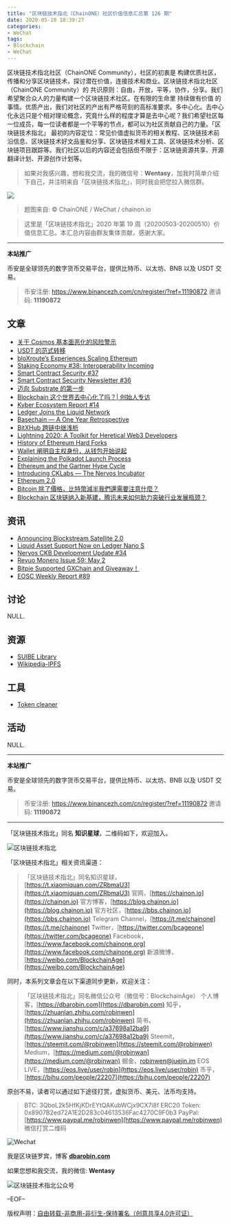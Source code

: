 ```yaml
---
title: "区块链技术指北（ChainONE）社区价值信息汇总第 126 期"
date: 2020-05-10 18:39:27
categories:
- WeChat
tags:
- Blockchain
- WeChat
---
```

区块链技术指北社区（ChainONE Community），社区的初衷是 构建优质社区，传播和分享区块链技术，探讨潜在价值，连接技术和商业。区块链技术指北社区（ChainONE Community）的 共识原则：自由，开放，平等，协作，分享。我们希望聚合众人的力量构建一个区块链技术社区。在有限的生命里 持续做有价值 的事情。优质产出，我们对社区的产出有严格苛刻的高标准要求。多中心化。去中心化永远只是个相对理论概念，究竟什么样的程度才算是去中心呢？我们希望社区每一位成员，每一位读者都是一个平等的节点，都可以为社区贡献自己的力量。「区块链技术指北」 最初的内容定位：常见价值虚拟货币的相关教程、区块链技术前沿信息、区块链技术好文品鉴和分享、区块链技术相关工具、区块链技术分析、区块链项目跟踪等。我们社区以后的内容还会包括但不限于：区块链资源共享、开源翻译计划、开源创作计划等。
<!-- more -->

> 如果对我感兴趣，想和我交流，我的微信号：**Wentasy**，加我时简单介绍下自己，并注明来自「区块链技术指北」，同时我会把您拉入微信群。

![](https://cdn.dbarobin.com/EFxCQjC.png)

> 题图来自: © ChainONE / WeChat / chainon.io

> 这里是「区块链技术指北」2020 年第 19 周（20200503-20200510）价值信息汇总。本汇总内容由群友集体贡献，感谢大家。

***

**本站推广**

币安是全球领先的数字货币交易平台，提供比特币、以太坊、BNB 以及 USDT 交易。

> 币安注册: https://www.binancezh.com/cn/register/?ref=11190872
> 邀请码: **11190872**

## 文章

* [关于 Cosmos 基本面恶化的风险警示](https://bbs.chainon.io/d/5654)
* [USDT 的范式转移](https://bbs.chainon.io/d/5655)
* [bloXroute’s Experiences Scaling Ethereum](https://bbs.chainon.io/d/5658)
* [Staking Economy #38: Interoperability Incoming](https://bbs.chainon.io/d/5659)
* [Smart Contract Security #37](https://bbs.chainon.io/d/5660)
* [Smart Contract Security Newsletter #36](https://bbs.chainon.io/d/5661)
* [迈向 Substrate 的第一步](https://bbs.chainon.io/d/5662)
* [Blockchain 这个世界去中心化了吗？| 创始人专访](https://bbs.chainon.io/d/5663)
* [Kyber Ecosystem Report #14](https://bbs.chainon.io/d/5664)
* [Ledger Joins the Liquid Network](https://bbs.chainon.io/d/5665)
* [Basechain — A One Year Retrospective](https://bbs.chainon.io/d/5666)
* [BitXHub 跨链中继浅析](https://bbs.chainon.io/d/5667)
* [Lightning 2020: A Toolkit for Heretical Web3 Developers](https://bbs.chainon.io/d/5668)
* [History of Ethereum Hard Forks](https://bbs.chainon.io/d/5669)
* [Wallet 阐明自主权身份，从钱包开始说起](https://bbs.chainon.io/d/5670)
* [Explaining the Polkadot Launch Process](https://bbs.chainon.io/d/5672)
* [Ethereum and the Gartner Hype Cycle](https://bbs.chainon.io/d/5674)
* [Introducing CKLabs — The Nervos Incubator](https://bbs.chainon.io/d/5677)
* [Ethereum 2.0](https://bbs.chainon.io/d/5679)
* [Bitcoin 除了價格，比特幣減半我們還需要注意什麼？](https://bbs.chainon.io/d/5678)
* [Blockchain 区块链纳入新基建，腾讯未来如何助力突破行业发展瓶颈？](https://bbs.chainon.io/d/5680)

## 资讯

* [Announcing Blockstream Satellite 2.0](https://bbs.chainon.io/d/5656)
* [Liquid Asset Support Now on Ledger Nano S](https://bbs.chainon.io/d/5657)
* [Nervos CKB Development Update #34](https://bbs.chainon.io/d/5671)
* [Revuo Monero Issue 59: May 2](https://bbs.chainon.io/d/5673)
* [Bitpie Supported GXChain and Giveaway！](https://bbs.chainon.io/d/5675)
* [EOSC Weekly Report #89](https://bbs.chainon.io/d/5676)

## 讨论

NULL.

## 资源

* [SUIBE Library](https://bbs.chainon.io/d/5681)
* [Wikipedia-IPFS](https://bbs.chainon.io/d/5683)

## 工具

* [Token cleaner](https://bbs.chainon.io/d/5682)

## 活动

NULL.

***

**本站推广**

币安是全球领先的数字货币交易平台，提供比特币、以太坊、BNB 以及 USDT 交易。

> 币安注册: https://www.binancezh.com/cn/register/?ref=11190872
> 邀请码: **11190872**

***

「区块链技术指北」同名 **知识星球**，二维码如下，欢迎加入。

![区块链技术指北](https://cdn.dbarobin.com/3YzonTR.png)

「区块链技术指北」相关资讯渠道：

> 「区块链技术指北」同名知识星球，[https://t.xiaomiquan.com/ZRbmaU3](https://t.xiaomiquan.com/ZRbmaU3)
> 官网，[https://chainon.io](https://chainon.io)
> 官方博客，[https://blog.chainon.io](https://blog.chainon.io)
> 官方社区，[https://bbs.chainon.io](https://bbs.chainon.io)
> Telegram Channel，[https://t.me/chainone](https://t.me/chainone)
> Twitter，[https://twitter.com/bcageone](https://twitter.com/bcageone)
> Facebook，[https://www.facebook.com/chainone.org](https://www.facebook.com/chainone.org)
> 新浪微博，[https://weibo.com/BlockchainAge](https://weibo.com/BlockchainAge)

同时，本系列文章会在以下渠道同步更新，欢迎关注：

> 「区块链技术指北」同名微信公众号（微信号：BlockchainAge）
> 个人博客，[https://dbarobin.com](https://dbarobin.com)
> 知乎，[https://zhuanlan.zhihu.com/robinwen](https://zhuanlan.zhihu.com/robinwen)
> 简书，[https://www.jianshu.com/c/a37698a12ba9](https://www.jianshu.com/c/a37698a12ba9)
> Steemit，[https://steemit.com/@robinwen](https://steemit.com/@robinwen)
> Medium，[https://medium.com/@robinwan](https://medium.com/@robinwan)
> 掘金，[robinwen@juejin.im](https://juejin.im/user/5673ccae60b2260ee435f89a/posts)
> EOS LIVE，[https://eos.live/user/robin](https://eos.live/user/robin)
> 币乎，[https://bihu.com/people/22207](https://bihu.com/people/22207)

原创不易，读者可以通过如下途径打赏，虚拟货币、美元、法币均支持。

> BTC: 3QboL2k5HfKjKDrEYtQAKubWCjx9CX7i8f
> ERC20 Token: 0x8907B2ed72A1E2D283c04613536Fac4270C9F0b3
> PayPal: [https://www.paypal.me/robinwen](https://www.paypal.me/robinwen)
> 微信打赏二维码

![Wechat](https://cdn.dbarobin.com/SzoNl5b.jpg)

我是区块链罗宾，博客 **[dbarobin.com](https://dbarobin.com/)**

如果您想和我交流，我的微信: **Wentasy**

![区块链技术指北公众号](https://cdn.dbarobin.com/w0wignb.png)

–EOF–

版权声明：[自由转载-非商用-非衍生-保持署名（创意共享4.0许可证）](http://creativecommons.org/licenses/by-nc-nd/4.0/deed.zh)